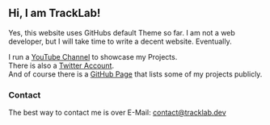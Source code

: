 ## Hi, I am TrackLab!

Yes, this website uses GitHubs default Theme so far. I am not a web developer, but I will take time to write a decent website. Eventually.

I run a [YouTube Channel](https://www.youtube.com/c/TrackLab/featured) to showcase my Projects.  
There is also a [Twitter Account](https://twitter.com/TrackLabs).  
And of course there is a [GitHub Page](https://github.com/TrackLab) that lists some of my projects publicly.  

### Contact
The best way to contact me is over E-Mail: contact@tracklab.dev

